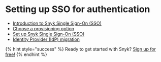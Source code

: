 # Setting up SSO for authentication

* [Introduction to Snyk Single Sign-On \(SSO\)](introduction-to-snyk-single-sign-on-sso.md)
* [Choose a provisioning option](choose-a-provisioning-option.md)
* [Set up Snyk Single Sign-On \(SSO\)](set-up-snyk-single-sign-on-sso.md)
* [Identity Provider \(IdP\) migration](identity-provider-idp-migration.md)

{% hint style="success" %}
Ready to get started with Snyk? [Sign up for free!](https://snyk.io/login?cta=sign-up&loc=footer&page=support_docs_page)
{% endhint %}

